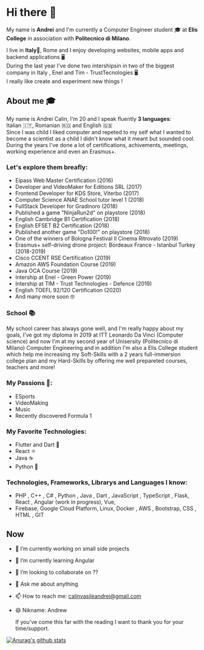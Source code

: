 # Hi there 👋
My name is <b>Andrei</b> and I'm currently a Computer Engineer student 🎓 at <b>Elis College</b> in association with <b>Politecnico di Milano</b>.

I live in <b>Italy</b>📍, Rome and I enjoy developing websites, mobile apps and backend applications 🖥 <br>
During the last year I've done two intershipsin in two of the biggest company in Italy , Enel and Tim - TrustTecnologies 🖥 <br>
I really like create and experiment new things !


## About me 🎓
My name is Andrei Calin, I'm 20 and I speak fluently <b>3 languages</b>: <br>
Italian 🇮🇹, Romanian 🇷🇴 and English 🇬🇧 <br> 
Since I was child I liked computer and repeted to my self what I wanted to become a scientist as a child I didn't know what it meant but sounded cool.
During the years I've done a lot of certifications, achivements, meetings, working experience and even an Erasmus+.


### Let's explore them breafly:
  - Eipass Web Master Certification (2016)
  - Developer and VideoMaker for Editions SRL (2017)
  - Frontend Developer for KDS Store, Viterbo (2017)
  - Computer Science ANAE School tutor level 1 (2018)
  - FullStack Developer for Gradinoro (2018)
  - Published a game "NinjaRun2d" on playstore (2018)
  - English Cambridge B1 Certification (2018)
  - English EFSET B2 Certification (2018)
  - Published another game "Do100!" on playstore (2018)
  - One of the winners of Bologna Festival Il Cinema Ritrovato (2019)
  - Erasmus+ self-driving drone project: Bordeaux France - Istanbul Turkey (2018-2019)
  - Cisco CCENT RSE Certification (2019)
  - Amazon AWS Foundation Course (2019)
  - Java OCA Course (2019)
  - Intership at Enel - Green Power (2019)
  - Intership at TIM - Trust Technologies - Defence (2019)
  - English TOEFL 92/120 Certification (2020)
  - And many more soon 🤓
  

### School 📚
My school career has always gone well, and I'm really happy about my goals, I've got my diploma in 2019 at ITT Leonardo Da Vinci (Computer science) and now I'm at my second year of Unisersity (Politecnico di Milano) Computer Engineering and in addition I'm also a Elis College student which help me increasing my Soft-Skills with a 2 years full-immersion college plan and my Hard-Skills by offering me well prepareted courses, teachers and more!


### My Passions 🎨: 
  - ESports 
  - VideoMaking
  - Music
  - Recently discovered Formula 1
  
  
### My Favorite Technologies:
  - Flutter and Dart 💙
  - React ⚛
  - Java ☕️
  - Python 🐍
  

### Technologies, Frameworks, Librarys and Languages I know:
  - PHP , C++ , C# , Python , Java , Dart , JavaScript , TypeScript , Flask, React , Angular (work in progress), Vue, 
  - Firebase, Google Cloud Platform, Linux, Docker , AWS , Bootstrap, CSS , HTML , GIT 


## Now
- 🔭 I’m currently working on small side projects
- 🌱 I’m currently learning Angular
- 👯 I’m looking to collaborate on ??
- 💬 Ask me about anything 
- 📫 How to reach me: calinvasileandrei@gmail.com
- 😄 Nikname: Andrew 


  If you've come this far with the reading I want to thank you for your time/support.

[![Anurag's github stats](https://github-readme-stats.vercel.app/api?username=calinvasileandrei&count_private=true&show_icons=true&theme=radical)](https://github.com/anuraghazra/github-readme-stats)
